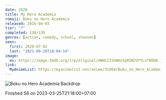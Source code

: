 ```yaml
---
date: 2020
title: My Hero Academia
romaji: Boku no Hero Academia
released: 2016-04-03
tier: "?"
completed: 138/138
genres: [action, comedy, school, shounen]
seen:
  first: 2020-07-02
  last: "2021-09-26T18:04:14"
image:
  en: https://image.tmdb.org/t/p/original/mWHCII5OWHx5pRSN2VYYLvT8DbB.jpg
link:
  MyAnimeList: https://myanimelist.net/anime/31964/Boku_no_Hero_Academia
---
```


![Boku no Hero Academia Backdrop](https://artworks.thetvdb.com/banners/fanart/original/305074-4.jpg)

Finished S6 on 2023-03-25T21:18:00+07:00
